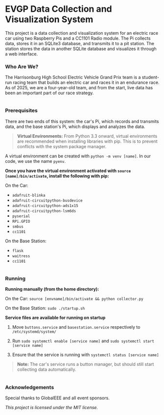 # EVGP Data Collection and Visualization System

This project is a data collection and visualization system for an electric race car using two Raspberry Pis and a CC1101 Radio module. The Pi collects data, stores it in an SQLite3 database, and transmits it to a pit station. The station stores the data in another SQLite database and visualizes it through a web interface.

### Who Are We?

The Harrisonburg High School Electric Vehicle Grand Prix team is a student-run racing team that builds an electric car and races it in an endurance race. As of 2025, we are a four-year-old team, and from the start, live data has been an important part of our race strategy.

#

### Prerequisites
There are two ends of this system: the car's Pi, which records and transmits data, and the base station's Pi, which displays and analyzes the data.

> **Virtual Environments:**
From Python 3.3 onward, virtual environments are recommended when installing libraries with pip. This is to prevent conflicts with the system package manager.

A virtual environment can be created with `python -m venv [name]`. In our code, we use the name `pyenv`.

**Once you have the virtual environment activated with `source [name]/bin/activate`, install the following with pip:**

On the Car:
  - `adafruit-blinka`
  - `adafruit-circuitpython-busdevice`
  - `adafruit-circuitpython-ads1x15`
  - `adafruit-circuitpython-lsm6ds`
  - `pyserial`
  - `RPi.GPIO`
  - `smbus`
  - `cc1101`

On the Base Station:
  - `flask`
  - `waitress`
  - `cc1101`

#

### Running

**Running manually (from the home directory):**

On the Car: `source [envname]/bin/activate && python collector.py`

On the Base Station: `sudo ./startup.sh`

**Service files are available for running on startup**

1. Move `buttons.service` and `basestation.service` respectively to `/etc/systemd/system/`

2. Run `sudo systemctl enable [service name]` and `sudo systemctl start [service name]`

3. Ensure that the service is running with `systemctl status [service name]`

> **Note:** The car's service runs a button manager, but should still start collecting data automatically.

#

### Acknowledgements

Special thanks to GlobalEEE and all event sponsors.

*This project is licensed under the MIT license.*
